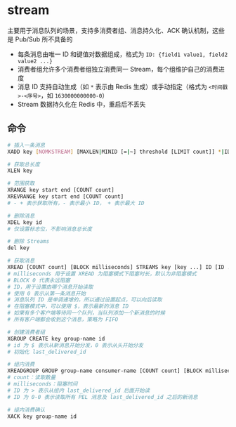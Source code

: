 # stream

主要用于消息队列的场景，支持多消费者组、消息持久化、ACK 确认机制，这些是 Pub/Sub 所不具备的

- 每条消息由唯一 ID 和键值对数据组成，格式为 `ID: {field1 value1, field2 value2 ...}`
- 消费者组允许多个消费者组独立消费同一 Stream，每个组维护自己的消费进度
- 消息 ID 支持自动生成（如 `*` 表示由 Redis 生成）或手动指定（格式为 `<时间戳>-<序号>`，如 `1630000000000-0`）
- Stream 数据持久化在 Redis 中，重启后不丢失

## 命令

```sh
# 插入一条消息
XADD key [NOMKSTREAM] [MAXLEN|MINID [=|~] threshold [LIMIT count]] *|ID field value [field value ...]

# 获取总长度
XLEN key

# 范围获取
XRANGE key start end [COUNT count]
XREVRANGE key start end [COUNT count]
# - + 表示获取所有，- 表示最小 ID， + 表示最大 ID

# 删除消息
XDEL key id
# 仅设置标志位，不影响消息总长度

# 删除 Streams
del key

# 获取消息
XREAD [COUNT count] [BLOCK milliseconds] STREAMS key [key ...] ID [ID ...]
# milliseconds 用于设置 XREAD 为阻塞模式下阻塞时长，默认为非阻塞模式
# BLOCK 0 代表永远阻塞
# ID，用于设置由哪个消息开始读取
# 使用 0 表示从第一条消息开始
# 消息队列 ID 是单调递增的，所以通过设置起点，可以向后读取
# 在阻塞模式中，可以使用 $，表示最新的消息 ID
# 如果有多个客户端等待同一个队列，当队列添加一个新消息的时候
# 所有客户端都会收到这个消息，策略为 FIFO

# 创建消费者组
XGROUP CREATE key group-name id
# id 为 $ 表示从新消息开始分发，0 表示从头开始分发
# 初始化 last_delivered_id

# 组内消费
XREADGROUP GROUP group-name consumer-name [COUNT count] [BLOCK milliseconds] [NOACK] STREAMS key [key ...] ID [ID ...]
# count：读取数量
# milliseconds：阻塞时间
# ID 为 > 表示从组内 last_delivered_id 后面开始读
# ID 为 0-0 表示读取所有 PEL 消息及 last_delivered_id 之后的新消息

# 组内消费确认
XACK key group-name id
```

